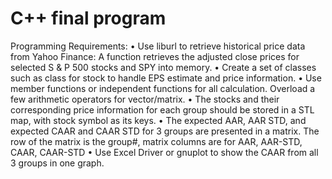 # C++ final program
Programming Requirements:
• Use liburl to retrieve historical price data from Yahoo Finance: A function retrieves
the adjusted close prices for selected S & P 500 stocks and SPY into memory.
• Create a set of classes such as class for stock to handle EPS estimate and price
information.
• Use member functions or independent functions for all calculation. Overload a few
arithmetic operators for vector/matrix.
• The stocks and their corresponding price information for each group should be
stored in a STL map, with stock symbol as its keys.
• The expected AAR, AAR STD, and expected CAAR and CAAR STD for 3 groups
are presented in a matrix. The row of the matrix is the group#, matrix columns are
for AAR, AAR-STD, CAAR, CAAR-STD
• Use Excel Driver or gnuplot to show the CAAR from all 3 groups in one graph.
